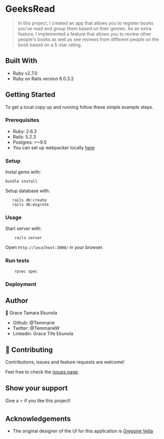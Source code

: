 # GeeksRead

> In this project, I created an app that allows you to register books you've read and group them based on their genres. As an extra feature, I implemented a feature that allows you to review other people's books as well as see reviews from different people on the book based on a 5-star rating. 

## Built With

- Ruby v2.7.0
- Ruby on Rails version 6.0.3.2

## Getting Started

To get a local copy up and running follow these simple example steps.

### Prerequisites

- Ruby: 2.6.3
- Rails: 5.2.3
- Postgres: >=9.5
- You can set up webpacker locally [here](https://github.com/rails/webpacker#installation)
### Setup

Instal gems with:

```
bundle install
```

Setup database with:

```
   rails db:create
   rails db:migrate
```



### Usage

Start server with:

```
    rails server
```

Open `http://localhost:3000/` in your browser.

### Run tests

```
    rpsec spec
```
### Deployment

## Author

👤 Grace Tamara Ekunola

- Github: @Temmarie
- Twitter: @TemmarieW
- Linkedin: Grace Tife Ekunola

## 🤝 Contributing

Contributions, issues and feature requests are welcome!

Feel free to check the [issues page](issues/).

## Show your support

Give a ⭐️ if you like this project!


## Acknowledgements
- The original designer of the UI for this application is [Gregoire Vella](https://www.behance.net/gregoirevella)
